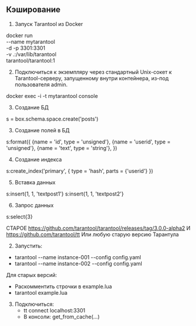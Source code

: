 ## Кэширование

1. Запуск Tarantool из Docker

docker run \
  --name mytarantool \
  -d -p 3301:3301 \
  -v .:/var/lib/tarantool \
  tarantool/tarantool:1

2. Подключиться к экземпляру через стандартный Unix-сокет к Tarantool-серверу, запущенному внутри контейнера, из-под пользователя admin.

docker exec -i -t mytarantool console

 3. Создание БД

 s = box.schema.space.create('posts')
 
 3. Создание полей в БД

 s:format({
{name = 'id', type = 'unsigned'},
{name = 'userid', type = 'unsigned'},
{name = 'text', type = 'string'},
})
 
 4. Создание индекса

s:create_index('primary', {
type = 'hash',
parts = {'userid'}
})
 
 5. Вставка данных

s:insert{1, 1, 'textpost1'}
s:insert{1, 1, 'textpost2'}

6. Запрос данных

s:select{3}


СТАРОЕ
 https://github.com/tarantool/tarantool/releases/tag/3.0.0-alpha2
   И https://github.com/tarantool/tt
   Или любую старую версию Тарантула

2. Запустить:
  - tarantool --name instance-001 --config config.yaml
  - tarantool --name instance-002 --config config.yaml

  Для старых версий:
  - Раскомментить строчки в example.lua
  - tarantool example.lua

3. Подключиться:
   - tt connect localhost:3301
   - В консоли: get_from_cache(...)


